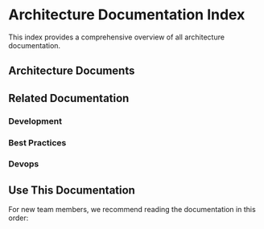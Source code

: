 # Architecture Documentation Index

This index provides a comprehensive overview of all architecture documentation.

## Architecture Documents

## Related Documentation

### Development

### Best Practices

### Devops

## Use This Documentation

For new team members, we recommend reading the documentation in this order:
